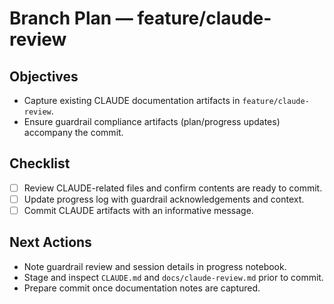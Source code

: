 # Branch Plan — feature/claude-review

## Objectives
- Capture existing CLAUDE documentation artifacts in `feature/claude-review`.
- Ensure guardrail compliance artifacts (plan/progress updates) accompany the commit.

## Checklist
- [ ] Review CLAUDE-related files and confirm contents are ready to commit.
- [ ] Update progress log with guardrail acknowledgements and context.
- [ ] Commit CLAUDE artifacts with an informative message.

## Next Actions
- Note guardrail review and session details in progress notebook.
- Stage and inspect `CLAUDE.md` and `docs/claude-review.md` prior to commit.
- Prepare commit once documentation notes are captured.
